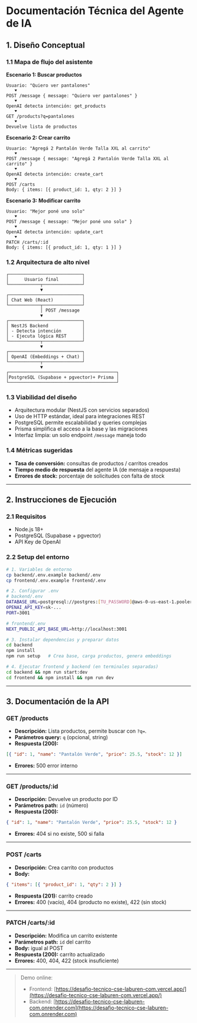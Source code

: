 # Documentación Técnica del Agente de IA

## 1. Diseño Conceptual

### 1.1 Mapa de flujo del asistente

**Escenario 1: Buscar productos**

```
Usuario: "Quiero ver pantalones"
   ⯆
POST /message { message: "Quiero ver pantalones" }
   ⯆
OpenAI detecta intención: get_products
   ⯆
GET /products?q=pantalones
   ⯆
Devuelve lista de productos
```

**Escenario 2: Crear carrito**

```
Usuario: "Agregá 2 Pantalón Verde Talla XXL al carrito"
   ⯆
POST /message { message: "Agregá 2 Pantalón Verde Talla XXL al carrito" }
   ⯆
OpenAI detecta intención: create_cart
   ⯆
POST /carts
Body: { items: [{ product_id: 1, qty: 2 }] }
```

**Escenario 3: Modificar carrito**

```
Usuario: "Mejor poné uno solo"
   ⯆
POST /message { message: "Mejor poné uno solo" }
   ⯆
OpenAI detecta intención: update_cart
   ⯆
PATCH /carts/:id
Body: { items: [{ product_id: 1, qty: 1 }] }
```

### 1.2 Arquitectura de alto nivel

```
┌────────────────────────────┐
│      Usuario final         │
└────────────┬───────────────┘
             ▼
┌────────────────────────────┐
│ Chat Web (React)           │
└────────────┬───────────────┘
             │ POST /message
             ▼
┌────────────────────────────┐
│ NestJS Backend             │
│ - Detecta intención        │
│ - Ejecuta lógica REST      │
└────────────┬───────────────┘
             ▼
┌────────────────────────────┐
│ OpenAI (Embeddings + Chat) │
└────────────┬───────────────┘
             ▼
┌─────────────────────────────────────────┐
│PostgreSQL (Supabase + pgvector)+ Prisma │
└─────────────────────────────────────────┘
```

### 1.3 Viabilidad del diseño

- Arquitectura modular (NestJS con servicios separados)
- Uso de HTTP estándar, ideal para integraciones REST
- PostgreSQL permite escalabilidad y queries complejas
- Prisma simplifica el acceso a la base y las migraciones
- Interfaz limpia: un solo endpoint `/message` maneja todo

### 1.4 Métricas sugeridas

- **Tasa de conversión:** consultas de productos / carritos creados
- **Tiempo medio de respuesta** del agente IA (de mensaje a respuesta)
- **Errores de stock:** porcentaje de solicitudes con falta de stock

---

## 2. Instrucciones de Ejecución

### 2.1 Requisitos

- Node.js 18+
- PostgreSQL (Supabase + pgvector)
- API Key de OpenAI

### 2.2 Setup del entorno

```bash
# 1. Variables de entorno
cp backend/.env.example backend/.env
cp frontend/.env.example frontend/.env

# 2. Configurar .env
# backend/.env
DATABASE_URL=postgresql://postgres:[TU_PASSWORD]@aws-0-us-east-1.pooler.supabase.com:5432/postgres
OPENAI_API_KEY=sk-...
PORT=3001

# frontend/.env
NEXT_PUBLIC_API_BASE_URL=http://localhost:3001

# 3. Instalar dependencias y preparar datos
cd backend
npm install
npm run setup   # Crea base, carga productos, genera embeddings

# 4. Ejecutar frontend y backend (en terminales separadas)
cd backend && npm run start:dev
cd frontend && npm install && npm run dev
```

---

## 3. Documentación de la API

### GET /products

- **Descripción:** Lista productos, permite buscar con `?q=`.
- **Parámetros query:** `q` (opcional, string)
- **Respuesta (200):**

```json
[{ "id": 1, "name": "Pantalón Verde", "price": 25.5, "stock": 12 }]
```

- **Errores:** 500 error interno

---

### GET /products/\:id

- **Descripción:** Devuelve un producto por ID
- **Parámetros path:** `id` (número)
- **Respuesta (200):**

```json
{ "id": 1, "name": "Pantalón Verde", "price": 25.5, "stock": 12 }
```

- **Errores:** 404 si no existe, 500 si falla

---

### POST /carts

- **Descripción:** Crea carrito con productos
- **Body:**

```json
{ "items": [{ "product_id": 1, "qty": 2 }] }
```

- **Respuesta (201):** carrito creado
- **Errores:** 400 (vacío), 404 (producto no existe), 422 (sin stock)

---

### PATCH /carts/\:id

- **Descripción:** Modifica un carrito existente
- **Parámetros path:** `id` del carrito
- **Body:** igual al POST
- **Respuesta (200):** carrito actualizado
- **Errores:** 400, 404, 422 (stock insuficiente)

---

> Demo online:
>
> - Frontend: [https://desafio-tecnico-cse-laburen-com.vercel.app/](https://desafio-tecnico-cse-laburen-com.vercel.app/)
> - Backend: [https://desafio-tecnico-cse-laburen-com.onrender.com](https://desafio-tecnico-cse-laburen-com.onrender.com)

